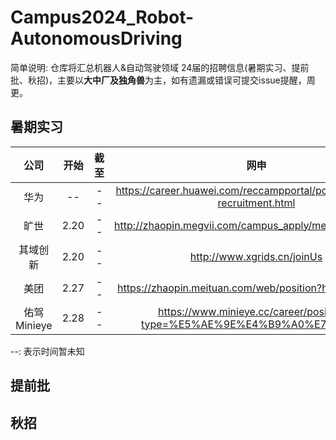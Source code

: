 # Campus2024_Robot-AutonomousDriving
简单说明: 仓库将汇总机器人&自动驾驶领域 24届的招聘信息(暑期实习、提前批、秋招)，主要以**大中厂及独角兽**为主，如有遗漏或错误可提交issue提醒，周更。

## 暑期实习

| 公司 | 开始 | 截至 | 网申 | 
| :----: | :----: | :----: | :----: |  
| 华为 | -- | -- | https://career.huawei.com/reccampportal/portal5/campus-recruitment.html |  
| 旷世 | 2.20 | -- | http://zhaopin.megvii.com/campus_apply/megviihr/38642#/ |  
| 其域创新 | 2.20 | -- |http://www.xgrids.cn/joinUs |  
| 美团 | 2.27 | -- | https://zhaopin.meituan.com/web/position?hiringType=2_2 |  
| 佑驾Minieye | 2.28 | -- |https://www.minieye.cc/career/positions?type=%E5%AE%9E%E4%B9%A0%E7%94%9F |  


--: 表示时间暂未知 


## 提前批




## 秋招

